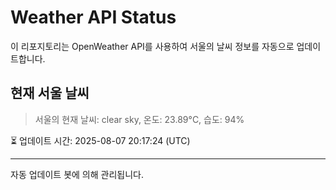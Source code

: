 
# Weather API Status

이 리포지토리는 OpenWeather API를 사용하여 서울의 날씨 정보를 자동으로 업데이트합니다.

## 현재 서울 날씨
> 서울의 현재 날씨: clear sky, 온도: 23.89°C, 습도: 94%

⏳ 업데이트 시간: 2025-08-07 20:17:24 (UTC)

---
자동 업데이트 봇에 의해 관리됩니다.
